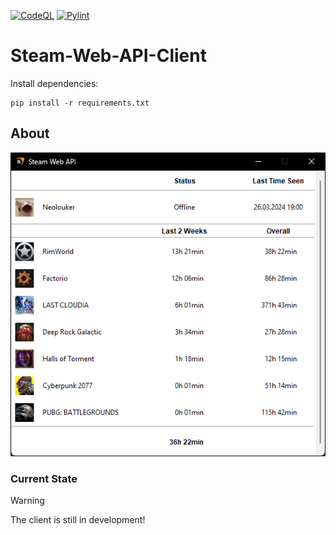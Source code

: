 [![CodeQL](https://github.com/neolouker/Steam-Web-API-Client/actions/workflows/codeql.yml/badge.svg)](https://github.com/neolouker/Steam-Web-API-Client/actions/workflows/codeql.yml)
[![Pylint](https://github.com/neolouker/Steam-Web-API-Client/actions/workflows/pylint.yml/badge.svg)](https://github.com/neolouker/Steam-Web-API-Client/actions/workflows/pylint.yml)

# Steam-Web-API-Client

Install dependencies:
```command
pip install -r requirements.txt
```

## About

![Image](steam_web_api_client/assets/Screenshot.png)

### Current State

> [!WARNING]
> The client is still in development!
